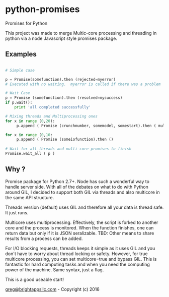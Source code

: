 # python-promises
Promises for Python

This project was made to merge Multic-core processing and threading in python via a node Javascript style promises package.

## Examples

```python

# Simple case

p = Promise(somefunction).then (rejected=myerror)
# Executed with no waiting.  myerror is called if there was a problem

# Wait Case
p = Promise (somefunction).then (resolved=mysuccess)
if p.wait(): 
    print 'all completed successfully'

# Mixing threads and Multiprocessing ones
for x in range (0,20):
     p.append ( Promise (crunchnumber, somemodel, somestart).then ( multicore=True)

for x in range (0,10:
     p.append ( Promise (someiofunction).then ()
     
# Wait for all threads and multi-core promises to finish
Promise.wait_all ( p )
 ```

## Why ?

 Promise package for Python 2.7+.  Node has such a wonderful way to handle server side.  With all of the debates
 on what to do with Python around GIL, I decided to support both GIL via threads and also multicore in the same
 API structure.

 Threads version (default) uses GIL and therefore all your data is thread safe.  It just runs.

 Multicore uses multiprocessing.  Effectively, the script is forked to another core and the process is monitored.
   When the function finishes, one can return data but only if it is JSON seralizable. TBD:  Other means to
   share results from a process can be added.

 For I/O blocking requests, threads keeps it simple as it uses GIL and you don't have to worry about thread locking or safety.  However, for true multicore processing, you can set multicore=true and bypass GIL.  This is fantastic for hard computing tasks and when you need the computing power of the machine.  Same syntax, just a flag.
 
 This is a good useable start!


 greg@brightappsllc.com - Copyright (c) 2016
